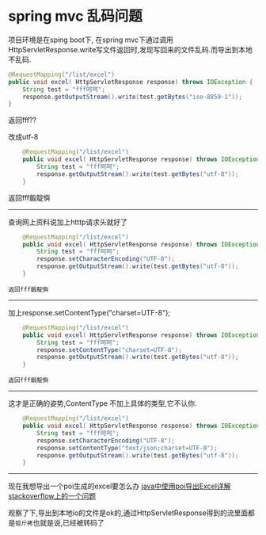 # spring mvc 乱码问题 #

项目环境是在sping boot下, 在spring mvc下通过调用HttpServletResponse.write写文件返回时,发现写回来的文件乱码.而导出到本地不乱码.

```java
@RequestMapping("/list/excel")
public void excel( HttpServletResponse response) throws IOException {
	String test = "fff呵呵";
	response.getOutputStream().write(test.getBytes("iso-8859-1"));
}
```
返回fff??

改成utf-8 
```java
	@RequestMapping("/list/excel")
	public void excel( HttpServletResponse response) throws IOException {
		String test = "fff呵呵";
		response.getOutputStream().write(test.getBytes("utf-8"));
	}
```
返回fff鍛靛懙

-----
查询网上资料说加上htttp请求头就好了
```java
	@RequestMapping("/list/excel")
	public void excel( HttpServletResponse response) throws IOException {
		String test = "fff呵呵";
		response.setCharacterEncoding("UTF-8");
		response.getOutputStream().write(test.getBytes("utf-8"));
	}
```
	返回fff鍛靛懙
-----
加上response.setContentType("charset=UTF-8");
```java
	@RequestMapping("/list/excel")
	public void excel( HttpServletResponse response) throws IOException {
		String test = "fff呵呵";
		response.setContentType("charset=UTF-8");
		response.getOutputStream().write(test.getBytes("utf-8"));
	}
```
	返回fff鍛靛懙
---------
这才是正确的姿势,ContentType  不加上具体的类型,它不认你.
```java
	@RequestMapping("/list/excel")
	public void excel( HttpServletResponse response) throws IOException {
		String test = "fff呵呵";
		response.setCharacterEncoding("UTF-8");
		response.setContentType("text/json;charset=UTF-8");
		response.getOutputStream().write(test.getBytes("utf-8"));
	}
```
-------
现在我想导出一个poi生成的excel要怎么办
[java中使用poi导出Excel详解](http://gaochun091024.blog.51cto.com/6643038/1242195)
[stackoverflow上的一个问题](http://stackoverflow.com/questions/2937465/what-is-correct-content-type-for-excel-files)

观察了下,导出到本地io的文件是ok的,通过HttpServletResponse得到的流里面都是`锟斤拷`也就是说,已经被转码了


